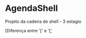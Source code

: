 # AgendaShell
Projeto da cadeira de shell - 3 estagio

[Diferença entre '[' e '[[' ](http://tldp.org/LDP/Bash-Beginners-Guide/html/sect_07_02.html)
